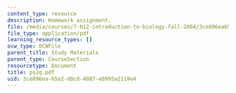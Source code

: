 ```yaml
---
content_type: resource
description: Homework assignment.
file: /media/courses/7-012-introduction-to-biology-fall-2004/3ce896ea65a2d0c84087e0995a2119e4_ps2q.pdf
file_type: application/pdf
learning_resource_types: []
ocw_type: OCWFile
parent_title: Study Materials
parent_type: CourseSection
resourcetype: Document
title: ps2q.pdf
uid: 3ce896ea-65a2-d0c8-4087-e0995a2119e4
---
```

